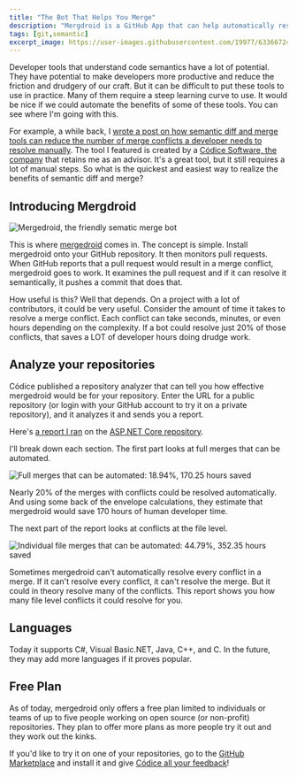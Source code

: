 ```yaml
---
title: "The Bot That Helps You Merge"
description: "Mergdroid is a GitHub App that can help automatically resolve gnarly merge conflicts in your GitHub repositories using semantic diff/merge technology."
tags: [git,semantic]
excerpt_image: https://user-images.githubusercontent.com/19977/63366724-33b6ad80-c32f-11e9-9f55-9d88d982432c.png
---
```


Developer tools that understand code semantics have a lot of potential. They have potential to make developers more productive and reduce the friction and drudgery of our craft. But it can be difficult to put these tools to use in practice. Many of them require a steep learning curve to use. It would be nice if we could automate the benefits of some of these tools. You can see where I'm going with this.

For example, a while back, I [wrote a post on how semantic diff and merge tools can reduce the number of merge conflicts a developer needs to resolve manually](https://haacked.com/archive/2019/06/17/semantic-merge/). The tool I featured is created by a [Códice Software, the company](https://www.plasticscm.com/company) that retains me as an advisor. It's a great tool, but it still requires a lot of manual steps. So what is the quickest and easiest way to realize the benefits of semantic diff and merge?

## Introducing Mergdroid

![Mergedroid, the friendly sematic merge bot](https://user-images.githubusercontent.com/19977/63366724-33b6ad80-c32f-11e9-9f55-9d88d982432c.png)

This is where [mergedroid](https://gmaster.io/mergedroid) comes in. The concept is simple. Install mergedroid onto your GitHub repository. It then monitors pull requests. When GitHub reports that a pull request would result in a merge conflict, mergedroid goes to work. It examines the pull request and if it can resolve it semantically, it pushes a commit that does that.

How useful is this? Well that depends. On a project with a lot of contributors, it could be very useful. Consider the amount of time it takes to resolve a merge conflict. Each conflict can take seconds, minutes, or even hours depending on the complexity. If a bot could resolve just 20% of those conflicts, that saves a LOT of developer hours doing drudge work.

## Analyze your repositories

Códice published a repository analyzer that can tell you how effective mergedroid would be for your repository. Enter the URL for a public repository (or login with your GitHub account to try it on a private repository), and it analyzes it and sends you a report.

Here's [a report I ran](https://gmaster.io/mergedroid/analyze/report/aspnet/aspnetcore) on the [ASP.NET Core repository](https://github.com/aspnet/aspnetcore).

I'll break down each section. The first part looks at full merges that can be automated.

![Full merges that can be automated: 18.94%, 170.25 hours saved](https://user-images.githubusercontent.com/19977/61732340-40e17c00-ad32-11e9-96fb-32e540457864.png)

Nearly 20% of the merges with conflicts could be resolved automatically. And using some back of the envelope calculations, they estimate that mergedroid would save 170 hours of human developer time.

The next part of the report looks at conflicts at the file level.

![Individual file merges that can be automated: 44.79%, 352.35 hours saved](https://user-images.githubusercontent.com/19977/61732337-40e17c00-ad32-11e9-9825-9bb52940ce67.png)

Sometimes mergedroid can't automatically resolve every conflict in a merge. If it can't resolve every conflict, it can't resolve the merge. But it could in theory resolve many of the conflicts. This report shows you how many file level conflicts it could resolve for you.

## Languages

Today it supports C#, Visual Basic.NET, Java, C++, and C. In the future, they may add more languages if it proves popular.

## Free Plan

As of today, mergedroid only offers a free plan limited to individuals or teams of up to five people working on open source (or non-profit) repositories. They plan to offer more plans as more people try it out and they work out the kinks.

If you'd like to try it on one of your repositories, go to the [GitHub Marketplace](https://github.com/marketplace/mergedroid) and install it and give [Códice all your feedback](mailto:support@codicesoftware.comv)!

